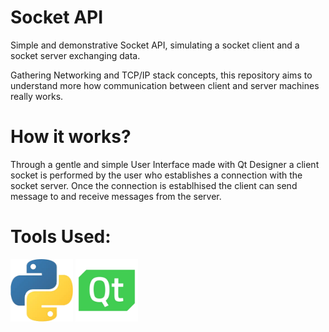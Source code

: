 # Socket API

Simple and demonstrative Socket API, simulating a socket client and a socket server exchanging data.

Gathering Networking and TCP/IP stack concepts, this repository aims to understand more how communication between client and server machines really works.

# How it works?

Through a gentle and simple User Interface made with Qt Designer a client socket is performed by the user who establishes a connection with the socket server.
Once the connection is establhised the client can send message to and receive messages from the server.

# Tools Used: 

<p>
  <img src="assets/python_logo.png" width="100" height="100"/>
  <img src="assets/qt_designer.png" width="100" height="100"/>
</p>
